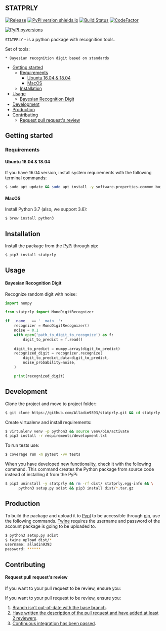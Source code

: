## STATPRLY

[![Release](https://img.shields.io/github/release/alladin9393/statprly.svg)](https://github.com/alladin9393/statprly/releases)
[![PyPI version shields.io](https://img.shields.io/pypi/v/statprly.svg)](https://pypi.python.org/pypi/statprly/)
[![Build Status](https://travis-ci.com/Alladin9393/statprly.svg?branch=develop)](https://travis-ci.com/Alladin9393/statprly)
[![CodeFactor](https://www.codefactor.io/repository/github/alladin9393/statprly/badge)](https://www.codefactor.io/repository/github/alladin9393/statprly)

[![PyPI pyversions](https://img.shields.io/pypi/pyversions/statprly.svg)](https://pypi.python.org/pypi/statprly/)

`STATPRLY` - is a python package with recognition tools.

Set of tools:

    * Bayesian recognition digit based on standards
    
  * [Getting started](#getting-started)
    * [Requirements](#getting-started-requirements)
      * [Ubuntu 16.04 & 18.04](#ubuntu-1604--1804)
      * [MacOS](#macos)
    * [Installation](#installation)
  * [Usage](#usage)
    * [Bayesian Recognition Digit](#bayesian-recognition-digit-usage)
  * [Development](#development)
  * [Production](#production)
  * [Contributing](#contributing)
    * [Request pull request's review](#request-pull-requests-review)

## Getting started

<h3 id="getting-started-requirements">Requirements</h4>

#### Ubuntu 16.04 & 18.04

If you have 16.04 version, install system requirements with the following terminal commands:

```bash
$ sudo apt update && sudo apt install -y software-properties-common build-essential
```

#### MacOS

Install Python 3.7 (also, we support 3.6):
```bash
$ brew install python3
```

## Installation

Install the package from the [PyPi](https://pypi.org/project/statprly) through pip:

```bash
$ pip3 install statprly
```

## Usage

#### Bayesian Recognition Digit
<a name="bayesian-recognition-digit-usage"></a>

Recognize random digit with noise:

```python
import numpy

from statprly import MonoDigitRecognizer

if __name__ == '__main__':
    recognizer = MonoDigitRecognizer()
    noise = 0.1
    with open('path_to_digit_to_recognize') as f:
        digit_to_predict = f.read()
    
    digit_to_predict = numpy.array(digit_to_predict)
    recognized_digit = recognizer.recognize(
        digit_to_predict_data=digit_to_predict,
        noise_probability=noise,
    )

    print(recognized_digit)    
```

## Development

Clone the project and move to project folder:

```bash
$ git clone https://github.com/Alladin9393/statprly.git && cd statprly
```

Create virtualenv and install requirements:

```bash
$ virtualenv venv -p python3 && source venv/bin/activate
$ pip3 install -r requirements/development.txt
```

To run tests use:

```bash
$ coverage run -m pytest -vv tests
```

When you have developed new functionality, check it with the following command. This command creates the Python 
package from source code instead of installing it from the PyPi:

```bash
$ pip3 uninstall -y statprly && rm -rf dist/ statprly.egg-info && \
      python3 setup.py sdist && pip3 install dist/*.tar.gz
```
## Production

To build the package and upload it to [PypI](https://pypi.org/) to be accessible through 
[pip](https://github.com/pypa/pip), use the following commands. [Twine](https://twine.readthedocs.io/en/latest/) 
requires the username and password of the account package is going to be uploaded to.

```bash
$ python3 setup.py sdist
$ twine upload dist/*
username: alladin9393
password: ******
```

## Contributing

#### Request pull request's review

If you want to your pull request to be review, ensure you:

If you want to your pull request to be review, ensure you:
1. [Branch isn't out-of-date with the base branch](https://habrastorage.org/webt/ux/gi/wm/uxgiwmnft08fubvjfd6d-8pw2wq.png).
2. [Have written the description of the pull request and have added at least 2 reviewers](https://camo.githubusercontent.com/55c309334a8b61a4848a6ef25f9b0fb3751ae5e9/68747470733a2f2f686162726173746f726167652e6f72672f776562742f74312f70792f63752f7431707963753162786a736c796f6a6c707935306d7862357969652e706e67).
3. [Continuous integration has been passed](https://habrastorage.org/webt/oz/fl/-n/ozfl-nl-jynrh7ofz8yuz9_gapy.png).
